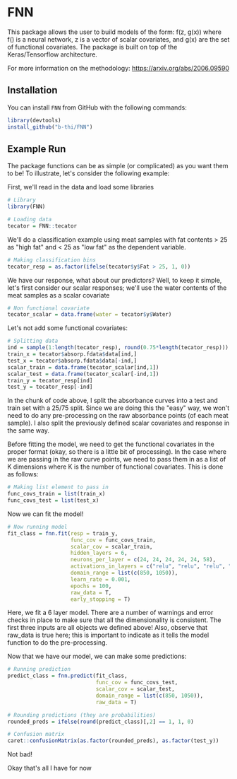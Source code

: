 # FNN

This package allows the user to build models of the form: f(z, g(x)) where f() is a neural network, z is a vector of scalar covariates, and g(x) are the set of functional covariates. The package is built on top of the Keras/Tensorflow architecture.

For more information on the methodology: https://arxiv.org/abs/2006.09590

## Installation
You can install `FNN` from GitHub with the following commands:

``` r
library(devtools)
install_github("b-thi/FNN")
```

## Example Run

The package functions can be as simple (or complicated) as you want them to be! To illustrate, let's consider the following example:

First, we'll read in the data and load some libraries
``` r
# Library
library(FNN)

# Loading data
tecator = FNN::tecator
```
We'll do a classification example using meat samples with fat contents > 25 as "high fat" and < 25 as "low fat" as the dependent variable.
``` r
# Making classification bins
tecator_resp = as.factor(ifelse(tecator$y$Fat > 25, 1, 0))
```
We have our response, what about our predictors? Well, to keep it simple, let's first consider our scalar responses; we'll use the water contents of the meat samples as a scalar covariate
``` r
# Non functional covariate
tecator_scalar = data.frame(water = tecator$y$Water)
```
Let's not add some functional covariates:
``` r
# Splitting data
ind = sample(1:length(tecator_resp), round(0.75*length(tecator_resp)))
train_x = tecator$absorp.fdata$data[ind,]
test_x = tecator$absorp.fdata$data[-ind,]
scalar_train = data.frame(tecator_scalar[ind,1])
scalar_test = data.frame(tecator_scalar[-ind,1])
train_y = tecator_resp[ind]
test_y = tecator_resp[-ind]
```
In the chunk of code above, I split the absorbance curves into a test and train set with a 25/75 split. Since we are doing this the "easy" way, we won't need to do any pre-processing on the raw absorbance points (of each meat sample). I also split the previously defined scalar covariates and response in the same way.

Before fitting the model, we need to get the functional covariates in the proper format (okay, so there is a little bit of processing). In the case where we are passing in the raw curve points, we need to pass them in as a list of K dimensions where K is the number of functional covariates. This is done as follows:
``` r
# Making list element to pass in
func_covs_train = list(train_x)
func_covs_test = list(test_x)
```
Now we can fit the model!
``` r
# Now running model
fit_class = fnn.fit(resp = train_y,
                    func_cov = func_covs_train,
                    scalar_cov = scalar_train,
                    hidden_layers = 6,
                    neurons_per_layer = c(24, 24, 24, 24, 24, 58),
                    activations_in_layers = c("relu", "relu", "relu", "relu", "relu", "linear"),
                    domain_range = list(c(850, 1050)),
                    learn_rate = 0.001,
                    epochs = 100,
                    raw_data = T,
                    early_stopping = T)
```
Here, we fit a 6 layer model. There are a number of warnings and error checks in place to make sure that all the dimensionality is consistent. The first three inputs are all objects we defined above! Also, observe that raw_data is true here; this is important to indicate as it tells the model function to do the pre-processing. 

Now that we have our model, we can make some predictions:
``` r
# Running prediction
predict_class = fnn.predict(fit_class,
                            func_cov = func_covs_test,
                            scalar_cov = scalar_test,
                            domain_range = list(c(850, 1050)),
                            raw_data = T)

# Rounding predictions (they are probabilities)
rounded_preds = ifelse(round(predict_class)[,2] == 1, 1, 0)

# Confusion matrix
caret::confusionMatrix(as.factor(rounded_preds), as.factor(test_y))
```
Not bad!

Okay that's all I have for now
